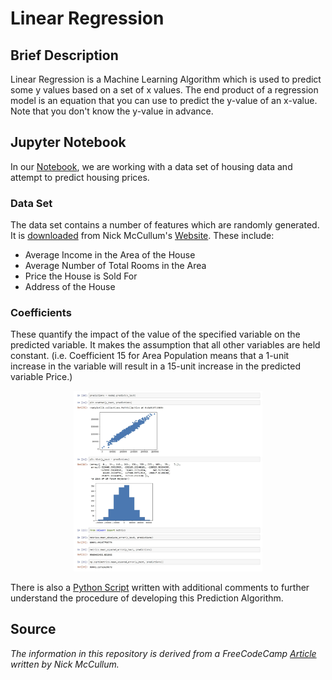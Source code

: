 # Linear Regression

## Brief Description
Linear Regression is a Machine Learning Algorithm which is used to predict some y values based on a
set of x values. The end product of a regression model is an equation that you can use to predict the y-value of an x-value.
Note that you don't know the y-value in advance. 

## Jupyter Notebook
In our <a href= "https://nbviewer.jupyter.org/github/Dipto9999/ML-Introduction/blob/master/Linear_Regression/linear_regression.ipynb">Notebook</a>, we are working with a data set of housing data and attempt to predict housing prices.

### Data Set
The data set contains a number of features which are randomly generated. It is <a href = "https://nickmccullum.com/files/Housing_Data.csv">downloaded</a> from Nick McCullum's <a href= "https://nickmccullum.com">Website</a>.
These include:
<ul>
    <li>Average Income in the Area of the House</li>
    <li>Average Number of Total Rooms in the Area</li>
    <li>Price the House is Sold For</li>
    <li>Address of the House</li>
</ul>

### Coefficients
These quantify the impact of the value of the specified variable on the predicted variable. It makes the assumption that 
all other variables are held constant. (i.e. Coefficient 15 for Area Population means that a 1-unit increase in the variable 
will result in a 15-unit increase in the predicted variable Price.)


<p align="center"><img src="Jupyter_Notebook-Preview.JPG" width="60%" height="60%" title="Preview of Notebook" ></p>

There is also a <a href = "linear_regression.py">Python Script</a> written with additional comments to further understand the procedure of developing this Prediction Algorithm. 

## Source
<i>The information in this repository is derived from a FreeCodeCamp 
<a href= "https://www.freecodecamp.org/news/a-no-code-intro-to-the-9-most-important-machine-learning-algorithms-today">Article</a> written by Nick McCullum.</i>